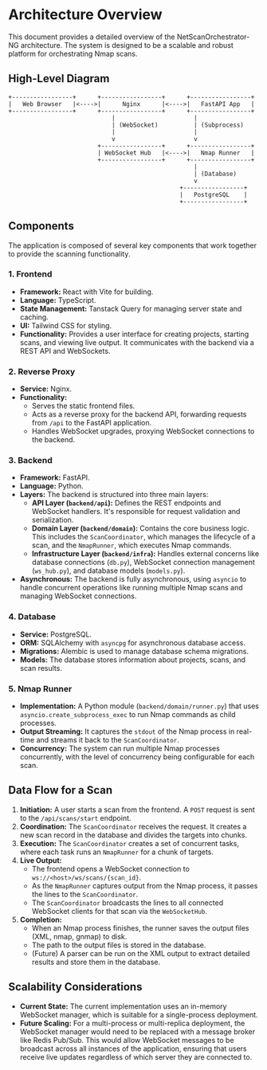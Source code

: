 # Architecture Overview

This document provides a detailed overview of the NetScanOrchestrator-NG architecture. The system is designed to be a scalable and robust platform for orchestrating Nmap scans.

## High-Level Diagram

```text
+-----------------+      +-----------------+      +-----------------+
|   Web Browser   |<---->|      Nginx      |<---->|   FastAPI App   |
+-----------------+      +-----------------+      +-----------------+
                             |                      |
                             | (WebSocket)          | (Subprocess)
                             |                      |
                             v                      v
                         +-----------------+      +-----------------+
                         | WebSocket Hub   |<---->|   Nmap Runner   |
                         +-----------------+      +-----------------+
                                                    |
                                                    | (Database)
                                                    v
                                                +-----------------+
                                                |   PostgreSQL    |
                                                +-----------------+
```

## Components

The application is composed of several key components that work together to provide the scanning functionality.

### 1. Frontend

-   **Framework:** React with Vite for building.
-   **Language:** TypeScript.
-   **State Management:** Tanstack Query for managing server state and caching.
-   **UI:** Tailwind CSS for styling.
-   **Functionality:** Provides a user interface for creating projects, starting scans, and viewing live output. It communicates with the backend via a REST API and WebSockets.

### 2. Reverse Proxy

-   **Service:** Nginx.
-   **Functionality:**
    -   Serves the static frontend files.
    -   Acts as a reverse proxy for the backend API, forwarding requests from `/api` to the FastAPI application.
    -   Handles WebSocket upgrades, proxying WebSocket connections to the backend.

### 3. Backend

-   **Framework:** FastAPI.
-   **Language:** Python.
-   **Layers:** The backend is structured into three main layers:
    -   **API Layer (`backend/api`):** Defines the REST endpoints and WebSocket handlers. It's responsible for request validation and serialization.
    -   **Domain Layer (`backend/domain`):** Contains the core business logic. This includes the `ScanCoordinator`, which manages the lifecycle of a scan, and the `NmapRunner`, which executes Nmap commands.
    -   **Infrastructure Layer (`backend/infra`):** Handles external concerns like database connections (`db.py`), WebSocket connection management (`ws_hub.py`), and database models (`models.py`).
-   **Asynchronous:** The backend is fully asynchronous, using `asyncio` to handle concurrent operations like running multiple Nmap scans and managing WebSocket connections.

### 4. Database

-   **Service:** PostgreSQL.
-   **ORM:** SQLAlchemy with `asyncpg` for asynchronous database access.
-   **Migrations:** Alembic is used to manage database schema migrations.
-   **Models:** The database stores information about projects, scans, and scan results.

### 5. Nmap Runner

-   **Implementation:** A Python module (`backend/domain/runner.py`) that uses `asyncio.create_subprocess_exec` to run Nmap commands as child processes.
-   **Output Streaming:** It captures the `stdout` of the Nmap process in real-time and streams it back to the `ScanCoordinator`.
-   **Concurrency:** The system can run multiple Nmap processes concurrently, with the level of concurrency being configurable for each scan.

## Data Flow for a Scan

1.  **Initiation:** A user starts a scan from the frontend. A `POST` request is sent to the `/api/scans/start` endpoint.
2.  **Coordination:** The `ScanCoordinator` receives the request. It creates a new scan record in the database and divides the targets into chunks.
3.  **Execution:** The `ScanCoordinator` creates a set of concurrent tasks, where each task runs an `NmapRunner` for a chunk of targets.
4.  **Live Output:**
    -   The frontend opens a WebSocket connection to `ws://<host>/ws/scans/{scan_id}`.
    -   As the `NmapRunner` captures output from the Nmap process, it passes the lines to the `ScanCoordinator`.
    -   The `ScanCoordinator` broadcasts the lines to all connected WebSocket clients for that scan via the `WebSocketHub`.
5.  **Completion:**
    -   When an Nmap process finishes, the runner saves the output files (XML, nmap, gnmap) to disk.
    -   The path to the output files is stored in the database.
    -   (Future) A parser can be run on the XML output to extract detailed results and store them in the database.

## Scalability Considerations

-   **Current State:** The current implementation uses an in-memory WebSocket manager, which is suitable for a single-process deployment.
-   **Future Scaling:** For a multi-process or multi-replica deployment, the WebSocket manager would need to be replaced with a message broker like Redis Pub/Sub. This would allow WebSocket messages to be broadcast across all instances of the application, ensuring that users receive live updates regardless of which server they are connected to.
